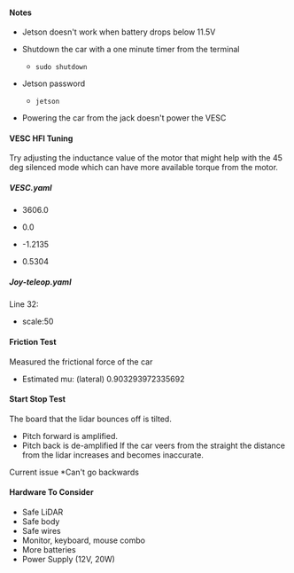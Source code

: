 #### Notes

- Jetson doesn't work when battery drops below 11.5V

- Shutdown the car with a one minute timer from the terminal
	- `sudo shutdown`

- Jetson password
	- `jetson`

- Powering the car from the jack doesn't power the VESC

#### VESC HFI Tuning

Try adjusting the inductance value of the motor that might help with the 45 deg silenced mode which can have more available torque from the motor.

##### VESC.yaml

- 3606.0
- 0.0

- -1.2135
- 0.5304
##### Joy-teleop.yaml

Line 32:
- scale:50

#### Friction Test

Measured the frictional force of the car
- Estimated mu: (lateral) 0.903293972335692
#### Start Stop Test

The board that the lidar bounces off is tilted.
- Pitch forward is amplified.
- Pitch back is de-amplified
If the car veers from the straight the distance from the lidar increases and becomes inaccurate.

Current issue *Can't go backwards
#### Hardware To Consider
- Safe LiDAR
- Safe body
- Safe wires
- Monitor, keyboard, mouse combo
- More batteries
- Power Supply (12V, 20W)